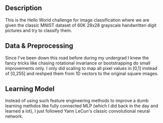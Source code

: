 ## Description
This is the Hello World challenge for image classification where we are given the classic MNIST dataset of 60K 28x28 grayscale handwritten digit pictures and try to classify them.  

## Data & Preprocessing
Since I've been down this road before during my undergrad I knew the fancy tricks like chasing rotational invariance or bootstrapping do small improvements only. I only did scaling to map all pixel values in [0,1] instead of [0,255] and reshped them from 1D vectors to the original square images.

## Learning Model
Instead of using such feature engineering methods to improve a dumb learning methdos like fully connected MLP (which I did back in the day and learned a lot), I just followed Yann LeCun's classic convolutional neural network.